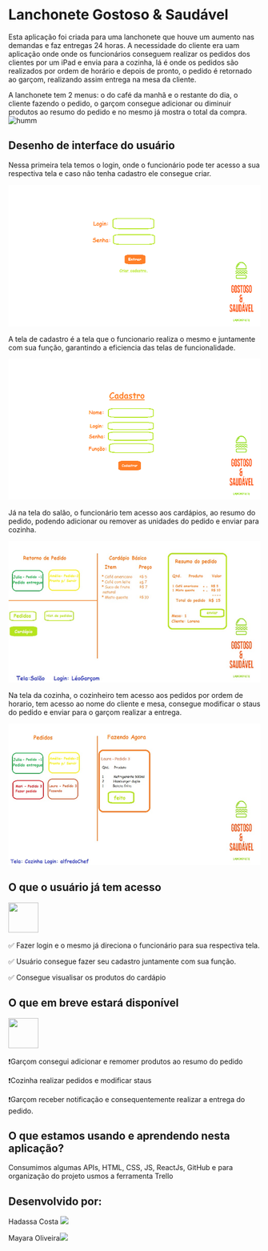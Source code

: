 # Lanchonete Gostoso & Saudável

Esta aplicação foi criada para uma lanchonete que houve um aumento nas demandas e faz entregas 24 horas. 
A necessidade do cliente era uam aplicação onde onde os funcionários conseguem realizar os pedidos dos clientes por um iPad e envia para a cozinha, lá é onde os pedidos são realizados por ordem de horário e depois de pronto, o pedido é retornado ao garçom, realizando assim entrega na mesa da cliente.

A lanchonete tem 2 menus: o do café da manhã e o restante do dia, o cliente fazendo o pedido, o garçom consegue adicionar ou diminuir produtos ao resumo do pedido e no mesmo já mostra o total da compra.
![humm](https://i0.wp.com/24.media.tumblr.com/e594fbaff6c6d3fc4ad3e13fea2bd63c/tumblr_mqfroaqxDH1rzo57ko1_500.gif)
 



##  Desenho de interface do usuário 

Nessa primeira tela temos o login, onde o funcionário pode ter acesso a sua respectiva tela e caso não tenha cadastro ele consegue criar.

![login](/img/login.png)

A tela de cadastro é a tela que o funcionario realiza o mesmo e juntamente com sua função, garantindo a eficiencia das telas de funcionalidade.

![cadastro](/img/cadastro.png)

Já na tela do salão, o funcionário tem acesso aos cardápios, ao resumo do pedido, podendo adicionar ou remover as unidades do pedido e enviar para cozinha.

![salai](/img/salao.jpeg)

Na tela da cozinha, o cozinheiro tem acesso aos pedidos por ordem de horario, tem acesso ao nome do cliente e mesa, consegue modificar o staus do pedido e enviar para o garçom realizar a entrega.

![cozinha](/img/index.jpeg)


## O que o usuário já tem acesso 
<img src= "https://miro.medium.com/max/1600/1*XZ3TXibcnhNic2dCQSKIbg.gif" width="60" height="60" />

✅ Fazer login e o mesmo já direciona o funcionário para sua respectiva tela.

✅ Usuário consegue fazer seu cadastro juntamente com sua função.

✅ Consegue visualisar os produtos do cardápio


##  O que em breve estará disponível
<img src= "https://i.pinimg.com/originals/c6/f1/3b/c6f13b01a53d7152d7f235838efe5a09.gif" width="60" height="60" />

❗️Garçom consegui adicionar e remomer produtos ao resumo do pedido

❗️Cozinha realizar pedidos e modificar staus

❗️Garçom receber notificação e consequentemente realizar a entrega do pedido.


##  O que estamos usando e aprendendo nesta aplicação?

Consumimos algumas APIs, HTML, CSS, JS, ReactJs, GitHub e para organização do projeto usmos a ferramenta Trello

##  Desenvolvido por:

Hadassa Costa ![](https://github.com/Costahadassa)


Mayara Oliveira![](https://github.com/apretamayara)